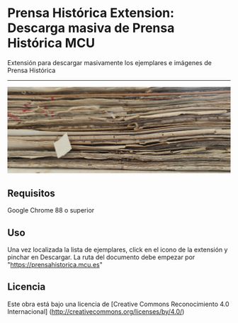 # Prensa Histórica Extension: Descarga masiva de Prensa Histórica MCU

Extensión para descargar masivamente los ejemplares e imágenes de Prensa Histórica
<hr>

![Alt text](img/legajo.jpg "Legajo decorativo")
## Requisitos

Google Chrome 88 o superior

## Uso

Una vez localizada la lista de ejemplares, click en el icono de la extensión y pinchar en Descargar. La ruta del documento debe empezar por "https://prensahistorica.mcu.es"


## Licencia

Este obra está bajo una licencia de [Creative Commons Reconocimiento 4.0 Internacional] (http://creativecommons.org/licenses/by/4.0/)
